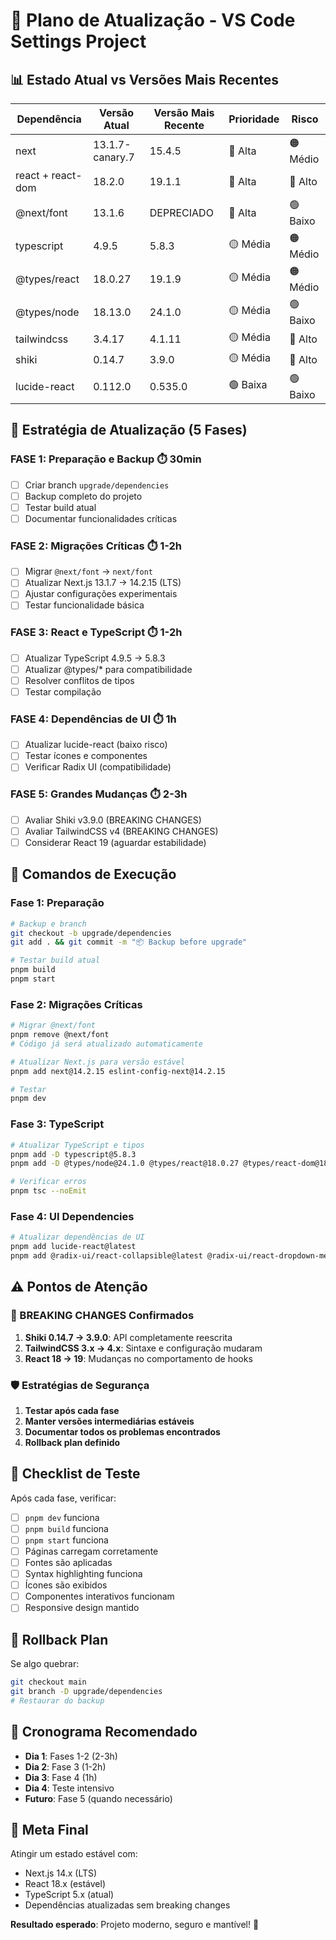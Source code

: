 # 🚀 Plano de Atualização - VS Code Settings Project

## 📊 Estado Atual vs Versões Mais Recentes

| Dependência | Versão Atual | Versão Mais Recente | Prioridade | Risco |
|-------------|--------------|---------------------|------------|-------|
| next | 13.1.7-canary.7 | 15.4.5 | 🔴 Alta | 🟠 Médio |
| react + react-dom | 18.2.0 | 19.1.1 | 🔴 Alta | 🔴 Alto |
| @next/font | 13.1.6 | DEPRECIADO | 🔴 Alta | 🟢 Baixo |
| typescript | 4.9.5 | 5.8.3 | 🟡 Média | 🟠 Médio |
| @types/react | 18.0.27 | 19.1.9 | 🟡 Média | 🟠 Médio |
| @types/node | 18.13.0 | 24.1.0 | 🟡 Média | 🟢 Baixo |
| tailwindcss | 3.4.17 | 4.1.11 | 🟡 Média | 🔴 Alto |
| shiki | 0.14.7 | 3.9.0 | 🟡 Média | 🔴 Alto |
| lucide-react | 0.112.0 | 0.535.0 | 🟢 Baixa | 🟢 Baixo |

## 🎯 Estratégia de Atualização (5 Fases)

### **FASE 1: Preparação e Backup** ⏱️ 30min
- [ ] Criar branch `upgrade/dependencies`
- [ ] Backup completo do projeto
- [ ] Testar build atual
- [ ] Documentar funcionalidades críticas

### **FASE 2: Migrações Críticas** ⏱️ 1-2h
- [ ] Migrar `@next/font` → `next/font`
- [ ] Atualizar Next.js 13.1.7 → 14.2.15 (LTS)
- [ ] Ajustar configurações experimentais
- [ ] Testar funcionalidade básica

### **FASE 3: React e TypeScript** ⏱️ 1-2h
- [ ] Atualizar TypeScript 4.9.5 → 5.8.3
- [ ] Atualizar @types/* para compatibilidade
- [ ] Resolver conflitos de tipos
- [ ] Testar compilação

### **FASE 4: Dependências de UI** ⏱️ 1h
- [ ] Atualizar lucide-react (baixo risco)
- [ ] Testar ícones e componentes
- [ ] Verificar Radix UI (compatibilidade)

### **FASE 5: Grandes Mudanças** ⏱️ 2-3h
- [ ] Avaliar Shiki v3.9.0 (BREAKING CHANGES)
- [ ] Avaliar TailwindCSS v4 (BREAKING CHANGES)
- [ ] Considerar React 19 (aguardar estabilidade)

## 🔧 Comandos de Execução

### Fase 1: Preparação
```bash
# Backup e branch
git checkout -b upgrade/dependencies
git add . && git commit -m "📦 Backup before upgrade"

# Testar build atual
pnpm build
pnpm start
```

### Fase 2: Migrações Críticas
```bash
# Migrar @next/font
pnpm remove @next/font
# Código já será atualizado automaticamente

# Atualizar Next.js para versão estável
pnpm add next@14.2.15 eslint-config-next@14.2.15

# Testar
pnpm dev
```

### Fase 3: TypeScript
```bash
# Atualizar TypeScript e tipos
pnpm add -D typescript@5.8.3
pnpm add -D @types/node@24.1.0 @types/react@18.0.27 @types/react-dom@18.0.10

# Verificar erros
pnpm tsc --noEmit
```

### Fase 4: UI Dependencies
```bash
# Atualizar dependências de UI
pnpm add lucide-react@latest
pnpm add @radix-ui/react-collapsible@latest @radix-ui/react-dropdown-menu@latest @radix-ui/react-scroll-area@latest
```

## ⚠️ Pontos de Atenção

### 🔴 BREAKING CHANGES Confirmados
1. **Shiki 0.14.7 → 3.9.0**: API completamente reescrita
2. **TailwindCSS 3.x → 4.x**: Sintaxe e configuração mudaram
3. **React 18 → 19**: Mudanças no comportamento de hooks

### 🛡️ Estratégias de Segurança
1. **Testar após cada fase**
2. **Manter versões intermediárias estáveis**
3. **Documentar todos os problemas encontrados**
4. **Rollback plan definido**

## 📝 Checklist de Teste

Após cada fase, verificar:
- [ ] `pnpm dev` funciona
- [ ] `pnpm build` funciona  
- [ ] `pnpm start` funciona
- [ ] Páginas carregam corretamente
- [ ] Fontes são aplicadas
- [ ] Syntax highlighting funciona
- [ ] Ícones são exibidos
- [ ] Componentes interativos funcionam
- [ ] Responsive design mantido

## 🔄 Rollback Plan

Se algo quebrar:
```bash
git checkout main
git branch -D upgrade/dependencies
# Restaurar do backup
```

## 📅 Cronograma Recomendado

- **Dia 1**: Fases 1-2 (2-3h)
- **Dia 2**: Fase 3 (1-2h) 
- **Dia 3**: Fase 4 (1h)
- **Dia 4**: Teste intensivo
- **Futuro**: Fase 5 (quando necessário)

## 🎯 Meta Final

Atingir um estado estável com:
- Next.js 14.x (LTS)
- React 18.x (estável)
- TypeScript 5.x (atual)
- Dependências atualizadas sem breaking changes

**Resultado esperado**: Projeto moderno, seguro e mantível! 🚀
